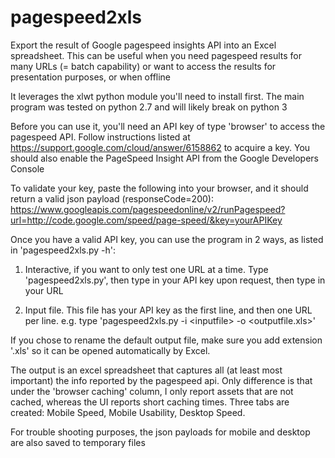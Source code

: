 # pagespeed2xls
Export the result of Google pagespeed insights API into an Excel spreadsheet. 
This can be useful when you need pagespeed results for many URLs (= batch capability) or want to access the results for presentation purposes, or when offline

It leverages the xlwt python module you'll need to install first. 
The main program was tested on python 2.7 and will likely break on python 3

Before you can use it, you'll need an API key of type 'browser' to access the pagespeed API. Follow instructions listed at https://support.google.com/cloud/answer/6158862 to acquire a key. You should also enable the PageSpeed Insight API from the Google Developers Console 

To validate your key, paste the following into your browser, and it should return a valid json payload (responseCode=200):
https://www.googleapis.com/pagespeedonline/v2/runPagespeed?url=http://code.google.com/speed/page-speed/&key=yourAPIKey

Once you have a valid API key, you can use the program in 2 ways, as listed in 'pagespeed2xls.py -h':

1) Interactive, if you want to only test one URL at a time.
Type 'pagespeed2xls.py', then 
type in your API key upon request, then
type in your URL 

 2) Input file.
This file has your API key as the first line, and then one URL per line. 
e.g. type 'pagespeed2xls.py -i \<inputfile\> -o \<outputfile.xls\>'

If you chose to rename the default output file, make sure you add extension '.xls' so it can be opened automatically by Excel.

The output is an excel spreadsheet that captures all (at least most important) the info reported by the pagespeed api. Only difference is that under the 'browser caching' column, I only report assets that are not cached, whereas the UI reports short caching times. Three tabs are created: Mobile Speed, Mobile Usability, Desktop Speed.

For trouble shooting purposes, the json payloads for mobile and desktop are also saved to temporary files
